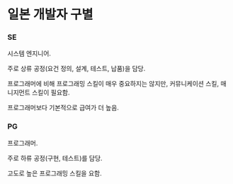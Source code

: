 # 일본 개발자 구별

### SE

시스템 엔지니어.

주로 상류 공정(요건 정의, 설계, 테스트, 납품)을 담당.

프로그래머에 비해 프로그래밍 스킬이 매우 중요하지는 않지만, 커뮤니케이션 스킬, 매니지먼트 스킬이 필요함.

프로그래머보다 기본적으로 급여가 더 높음.

### PG

프로그래머.

주로 하류 공정(구현, 테스트)를 담당.

고도로 높은 프로그래밍 스킬을 요함.